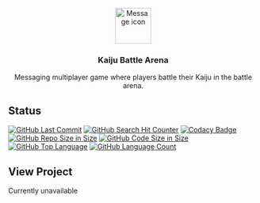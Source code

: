<p align="center">
  <a href="https://richardtaylordawson.github.io/kaijubattlearena/">
    <img src="http://icons-for-free.com/free-icons/png/512/1891020.png" alt="Message icon" width=72 height=72>
  </a>

  <h3 align="center">Kaiju Battle Arena</h3>

  <p align="center">
    Messaging multiplayer game where players battle their Kaiju in the battle arena.
  </p>
</p>

## Status
[![GitHub Last Commit](https://img.shields.io/github/last-commit/richardtaylordawson/kaijubattlearena.svg)](https://github.com/richardtaylordawson/kaijubattlearena/commits/master)
[![GitHub Search Hit Counter](https://img.shields.io/github/search/richardtaylordawson/kaijubattlearena/goto.svg)](https://github.com/richardtaylordawson/kaijubattlearena/)
[![Codacy Badge](https://api.codacy.com/project/badge/Grade/043c168b89744f748b44d642cba4e886)](https://www.codacy.com/app/richardtaylordawson/kaijubattlearena?utm_source=github.com&amp;utm_medium=referral&amp;utm_content=richardtaylordawson/kaijubattlearena&amp;utm_campaign=Badge_Grade)
[![GitHub Repo Size in Size](https://img.shields.io/github/repo-size/richardtaylordawson/kaijubattlearena.svg)](https://github.com/richardtaylordawson/kaijubattlearena/)
[![GitHub Code Size in Size](https://img.shields.io/github/languages/code-size/richardtaylordawson/kaijubattlearena.svg)](https://github.com/richardtaylordawson/kaijubattlearena/)
[![GitHub Top Language](https://img.shields.io/github/languages/top/richardtaylordawson/kaijubattlearena.svg)](https://github.com/richardtaylordawson/kaijubattlearena/)
[![GitHub Language Count](https://img.shields.io/github/languages/count/richardtaylordawson/kaijubattlearena.svg)](https://github.com/richardtaylordawson/kaijubattlearena/)

## View Project
Currently unavailable
